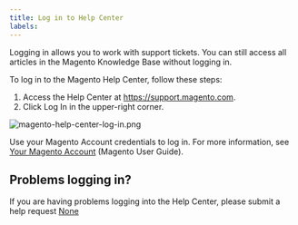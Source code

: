 ```yaml
---
title: Log in to Help Center
labels: 
---
```


Logging in allows you to work with support tickets. You can still access all articles in the Magento Knowledge Base without logging in.

To log in to the Magento Help Center, follow these steps:

1. Access the Help Center at <https://support.magento.com>.
1. Click Log In in the upper-right corner. 

![magento-help-center-log-in.png](https://support.magento.com/hc/article_attachments/360014757152/magento-help-center-log-in.png) 

Use your Magento Account credentials to log in. For more information, see [Your Magento Account](http://docs.magento.com/m2/ee/user_guide/magento/magento-account.html) (Magento User Guide). 

## Problems logging in?

If you are having problems logging into the Help Center, please submit a help request [None](mailto:helpcenterloginissues@magento.com.)